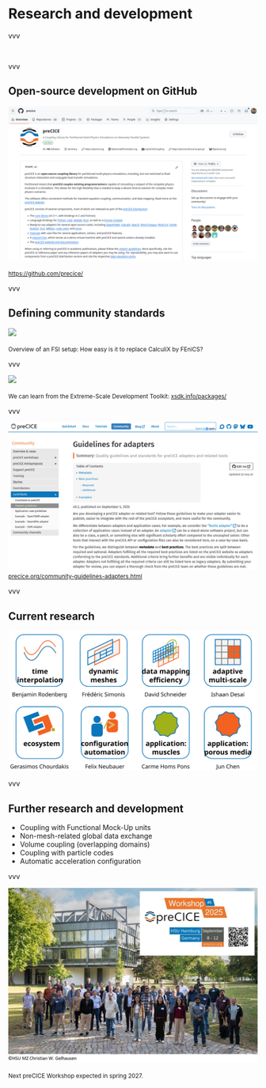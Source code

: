# Research and development

vvv

<!-- ## The preCICE team -->

<img data-src="images/intro/precice-devs.png" style="border:none; box-shadow:none; max-height:700px;">

vvv

## Open-source development on GitHub

![](images/github-org.png)

<small>https://github.com/precice/</small>

vvv

## Defining community standards

![](images/coupled_config_OF-CCX.svg)

<small>Overview of an FSI setup: How easy is it to replace CalculiX by FEniCS?</small>

vvv

![](images/xsdk.png)

<small>We can learn from the Extreme-Scale Development Toolkit: [xsdk.info/packages/](https://xsdk.info/packages/)</small>

vvv

<!-- ## Defining community standards -->

![](images/adapter-guidelines.png)
<small>[precice.org/community-guidelines-adapters.html](https://precice.org/community-guidelines-adapters.html)</small>

vvv

## Current research

![Overview of research](images/research.svg)  

vvv

## Further research and development

- Coupling with Functional Mock-Up units
- Non-mesh-related global data exchange
- Volume coupling (overlapping domains)
- Coupling with particle codes
- Automatic acceleration configuration

vvv

![](images/precice-workshop-2025-group-photo.jpeg)

<small>Next preCICE Workshop expected in spring 2027.</small>
